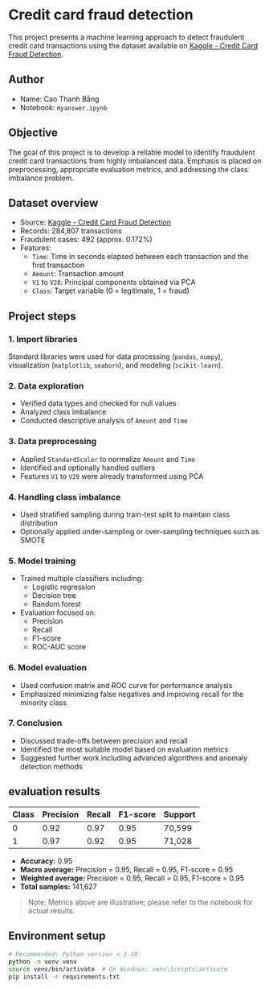 # Credit card fraud detection

This project presents a machine learning approach to detect fraudulent credit card transactions using the dataset available on [Kaggle - Credit Card Fraud Detection](https://www.kaggle.com/datasets/mlg-ulb/creditcardfraud).

## Author

- Name: Cao Thanh Bằng  
- Notebook: `myanswer.ipynb`

## Objective

The goal of this project is to develop a reliable model to identify fraudulent credit card transactions from highly imbalanced data. Emphasis is placed on preprocessing, appropriate evaluation metrics, and addressing the class imbalance problem.

## Dataset overview

- Source: [Kaggle - Credit Card Fraud Detection](https://www.kaggle.com/datasets/mlg-ulb/creditcardfraud)
- Records: 284,807 transactions
- Fraudulent cases: 492 (approx. 0.172%)
- Features:
  - `Time`: Time in seconds elapsed between each transaction and the first transaction
  - `Amount`: Transaction amount
  - `V1` to `V28`: Principal components obtained via PCA
  - `Class`: Target variable (0 = legitimate, 1 = fraud)

## Project steps

### 1. Import libraries

Standard libraries were used for data processing (`pandas`, `numpy`), visualization (`matplotlib`, `seaborn`), and modeling (`scikit-learn`).

### 2. Data exploration

- Verified data types and checked for null values
- Analyzed class imbalance
- Conducted descriptive analysis of `Amount` and `Time`

### 3. Data preprocessing

- Applied `StandardScaler` to normalize `Amount` and `Time`
- Identified and optionally handled outliers
- Features `V1` to `V28` were already transformed using PCA

### 4. Handling class imbalance

- Used stratified sampling during train-test split to maintain class distribution
- Optionally applied under-sampling or over-sampling techniques such as SMOTE

### 5. Model training

- Trained multiple classifiers including:
  - Logistic regression
  - Decision tree
  - Random forest
- Evaluation focused on:
  - Precision
  - Recall
  - F1-score
  - ROC-AUC score

### 6. Model evaluation

- Used confusion matrix and ROC curve for performance analysis
- Emphasized minimizing false negatives and improving recall for the minority class

### 7. Conclusion

- Discussed trade-offs between precision and recall
- Identified the most suitable model based on evaluation metrics
- Suggested further work including advanced algorithms and anomaly detection methods

## evaluation results

| Class | Precision | Recall | F1-score | Support |
|-------|-----------|--------|----------|---------|
| 0     | 0.92      | 0.97   | 0.95     | 70,599  |
| 1     | 0.97      | 0.92   | 0.95     | 71,028  |

- **Accuracy:** 0.95  
- **Macro average:** Precision = 0.95, Recall = 0.95, F1-score = 0.95  
- **Weighted average:** Precision = 0.95, Recall = 0.95, F1-score = 0.95  
- **Total samples:** 141,627

> Note: Metrics above are illustrative; please refer to the notebook for actual results.

## Environment setup

```bash
# Recommended: Python version < 3.10
python -m venv venv
source venv/bin/activate  # On Windows: venv\Scripts\activate
pip install -r requirements.txt
